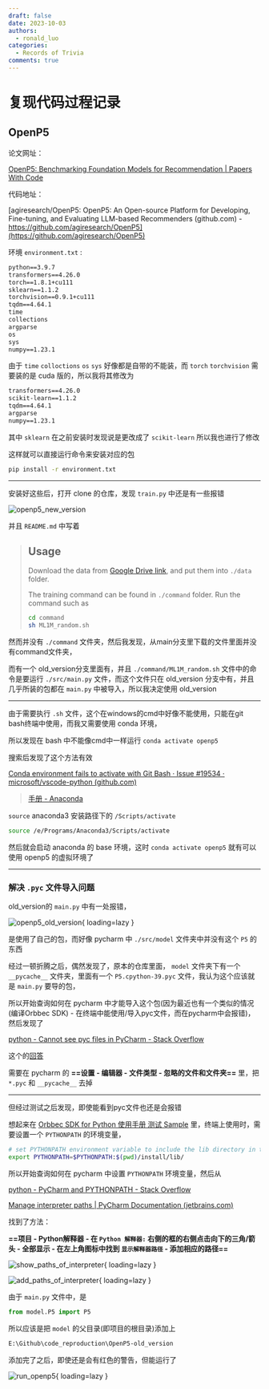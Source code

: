 ```yaml
---
draft: false
date: 2023-10-03
authors:
  - ronald_luo
categories:
  - Records of Trivia
comments: true
---
```


# 复现代码过程记录

## OpenP5

论文网址：

[OpenP5: Benchmarking Foundation Models for Recommendation | Papers With Code](https://paperswithcode.com/paper/openp5-benchmarking-foundation-models-for)

代码地址：

[agiresearch/OpenP5: OpenP5: An Open-source Platform for Developing, Fine-tuning, and Evaluating LLM-based Recommenders (github.com) - https://github.com/agiresearch/OpenP5](https://github.com/agiresearch/OpenP5)

<!-- more -->

环境 `environment.txt` :

```txt
python==3.9.7
transformers==4.26.0
torch==1.8.1+cu111
sklearn==1.1.2
torchvision==0.9.1+cu111
tqdm==4.64.1
time
collections
argparse
os
sys
numpy==1.23.1
```

由于 `time` `colloctions` `os` `sys` 好像都是自带的不能装，而 `torch` `torchvision` 需要装的是 cuda 版的，所以我将其修改为

```txt
transformers==4.26.0
scikit-learn==1.1.2
tqdm==4.64.1
argparse
numpy==1.23.1
```

其中 `sklearn` 在之前安装时发现说是更改成了 `scikit-learn` 所以我也进行了修改

这样就可以直接运行命令来安装对应的包

```bash
pip install -r environment.txt
```

---

安装好这些后，打开 clone 的仓库，发现 `train.py` 中还是有一些报错

![openp5_new_version](../images/openp5_new_version.png)

并且 `README.md` 中写着

>   ## Usage
>
>   Download the data from [Google Drive link](https://drive.google.com/drive/folders/1W5i5ryetj_gkcOpG1aZfL5Y8Yk6RxwYE?usp=sharing), and put them into `./data` folder.
>
>   The training command can be found in `./command` folder. Run the command such as
>
>   ```bash
>   cd command
>   sh ML1M_random.sh
>   ```

然而并没有 `./command` 文件夹，然后我发现，从main分支里下载的文件里面并没有command文件夹，

而有一个 old_version分支里面有，并且 `./command/ML1M_random.sh` 文件中的命令是要运行 `./src/main.py` 文件，而这个文件只在 old_version 分支中有，并且几乎所装的包都在 `main.py` 中被导入，所以我决定使用 old_version

---

由于需要执行 `.sh` 文件，这个在windows的cmd中好像不能使用，只能在git bash终端中使用，而我又需要使用 conda 环境，

所以发现在 bash 中不能像cmd中一样运行 `conda activate openp5` 

搜索后发现了这个方法有效

[Conda environment fails to activate with Git Bash · Issue #19534 · microsoft/vscode-python (github.com)](https://github.com/microsoft/vscode-python/issues/19534#issuecomment-1194774160)

>   [手册 - Anaconda](https://ronaldln.github.io/MyPamphlet/系统%26环境/anaconda/#5)

`source` anaconda3 安装路径下的 `/Scripts/activate`

```bash
source /e/Programs/Anaconda3/Scripts/activate
```

然后就会启动 anaconda 的 base 环境，这时 `conda activate openp5` 就有可以使用 openp5 的虚拟环境了

---

### 解决 `.pyc` 文件导入问题

old_version的 `main.py` 中有一处报错，

![openp5_old_version](../images/openp5_old_version.png){ loading=lazy }

是使用了自己的包，而好像 pycharm 中 `./src/model` 文件夹中并没有这个 `P5` 的东西

经过一顿折腾之后，偶然发现了，原本的仓库里面， `model` 文件夹下有一个 `__pycache__` 文件夹，里面有一个 `P5.cpython-39.pyc` 文件，我认为这个应该就是 `main.py` 要导的包，

所以开始查询如何在 pycharm 中才能导入这个包(因为最近也有一个类似的情况(编译Orbbec SDK) - 在终端中能使用/导入pyc文件，而在pycharm中会报错)，然后发现了

[python - Cannot see pyc files in PyCharm - Stack Overflow](https://stackoverflow.com/questions/64209855/cannot-see-pyc-files-in-pycharm)

这个的[回答](https://stackoverflow.com/a/64214290)

需要在 pycharm 的 **==设置 - 编辑器 - 文件类型 - 忽略的文件和文件夹==** 里，把 `*.pyc` 和 `__pycache__` 去掉

---

但经过测试之后发现，即使能看到pyc文件也还是会报错

想起来在 [Orbbec SDK for Python 使用手册 测试 Sample](https://vcp.developer.orbbec.com.cn:9001/project-2/doc-70/#测试-sample) 里，终端上使用时，需要设置一个 `PYTHONPATH` 的环境变量，

```bash
# set PYTHONPATH environment variable to include the lib directory in the install directory
export PYTHONPATH=$PYTHONPATH:$(pwd)/install/lib/
```

所以开始查询如何在 pycharm 中设置 `PYTHONPATH` 环境变量，然后从

[python - PyCharm and PYTHONPATH - Stack Overflow](https://stackoverflow.com/questions/28326362/pycharm-and-pythonpath)

[Manage interpreter paths | PyCharm Documentation (jetbrains.com)](https://www.jetbrains.com/help/pycharm/installing-uninstalling-and-reloading-interpreter-paths.html)

找到了方法：

**==项目 - Python解释器 - 在 `Python 解释器:` 右侧的框的右侧点击向下的三角/箭头 - 全部显示 - 在左上角图标中找到 `显示解释器路径` - 添加相应的路径==**

![show_paths_of_interpreter](../images/show_paths_of_interpreter.png){ loading=lazy }

![add_paths_of_interpreter](../images/add_paths_of_interpreter.png){ loading=lazy }

由于 `main.py` 文件中，是

```python
from model.P5 import P5
```

所以应该是把 `model` 的父目录(即项目的根目录)添加上

```txt
E:\Github\code_reproduction\OpenP5-old_version
```

添加完了之后，即使还是会有红色的警告，但能运行了

![run_openp5](../images/run_openp5.png){ loading=lazy }